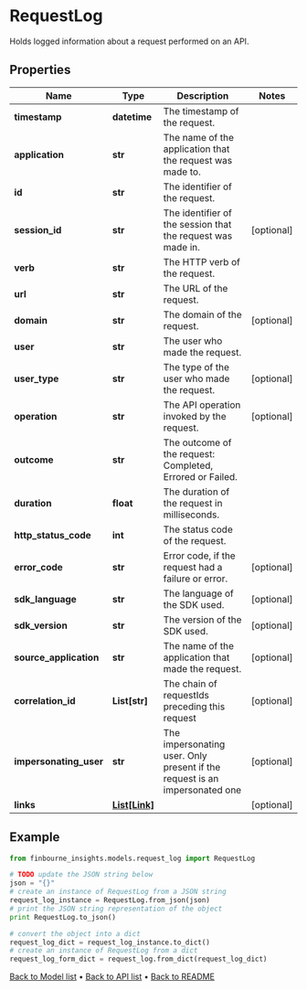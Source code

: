 # RequestLog

Holds logged information about a request performed on an API.

## Properties
Name | Type | Description | Notes
------------ | ------------- | ------------- | -------------
**timestamp** | **datetime** | The timestamp of the request. | 
**application** | **str** | The name of the application that the request was made to. | 
**id** | **str** | The identifier of the request. | 
**session_id** | **str** | The identifier of the session that the request was made in. | [optional] 
**verb** | **str** | The HTTP verb of the request. | 
**url** | **str** | The URL of the request. | 
**domain** | **str** | The domain of the request. | [optional] 
**user** | **str** | The user who made the request. | 
**user_type** | **str** | The type of the user who made the request. | [optional] 
**operation** | **str** | The API operation invoked by the request. | [optional] 
**outcome** | **str** | The outcome of the request: Completed, Errored or Failed. | 
**duration** | **float** | The duration of the request in milliseconds. | 
**http_status_code** | **int** | The status code of the request. | 
**error_code** | **str** | Error code, if the request had a failure or error. | [optional] 
**sdk_language** | **str** | The language of the SDK used. | [optional] 
**sdk_version** | **str** | The version of the SDK used. | [optional] 
**source_application** | **str** | The name of the application that made the request. | [optional] 
**correlation_id** | **List[str]** | The chain of requestIds preceding this request | [optional] 
**impersonating_user** | **str** | The impersonating user. Only present if the request is an impersonated one | [optional] 
**links** | [**List[Link]**](Link.md) |  | [optional] 

## Example

```python
from finbourne_insights.models.request_log import RequestLog

# TODO update the JSON string below
json = "{}"
# create an instance of RequestLog from a JSON string
request_log_instance = RequestLog.from_json(json)
# print the JSON string representation of the object
print RequestLog.to_json()

# convert the object into a dict
request_log_dict = request_log_instance.to_dict()
# create an instance of RequestLog from a dict
request_log_form_dict = request_log.from_dict(request_log_dict)
```
[Back to Model list](../README.md#documentation-for-models) &#8226; [Back to API list](../README.md#documentation-for-api-endpoints) &#8226; [Back to README](../README.md)


